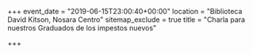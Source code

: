 +++
event_date = "2019-06-15T23:00:40+00:00"
location = "Biblioteca David Kitson, Nosara Centro"
sitemap_exclude = true
title = "Charla para nuestros Graduados de los impestos nuevos"

+++
